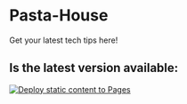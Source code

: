 # Pasta-House
Get your latest tech tips here!

## Is the latest version available:  
[![Deploy static content to Pages](https://github.com/py660/Pasta-House/actions/workflows/static.yml/badge.svg)](https://github.com/py660/Pasta-House/actions/workflows/static.yml)
